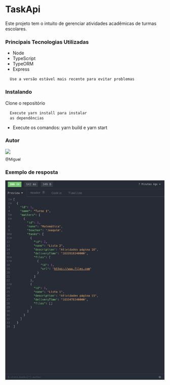 # TaskApi

Este projeto tem o intuito de gerenciar atividades acadêmicas
de turmas escolares.

### Principais Tecnologias Utilizadas


<ul>
  <li>Node</li>
  <li>TypeScript</li>
  <li>TypeORM</li>
  <li>Express</li>
</ul>


``` 
  Use a versão estável mais recente para evitar problemas
```

### Instalando

Clone o repositório

``` 
  Execute yarn install para instalar
  as dependências
```

<ul>
  <li>Execute os comandos: yarn build e yarn start </li>
</ul>


### Autor


[<img src="https://avatars1.githubusercontent.com/miguell-rodrigues" width="115"><br><sub>@Miguel</sub>](https://github.com/miguell-rodrigues)


### Exemplo de resposta


![response](https://github.com/miguell-rodrigues/TaskAPI/blob/master/src/response.png)
